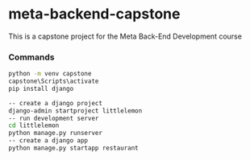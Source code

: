 # meta-backend-capstone
This is a capstone project for the Meta Back-End Development course

### Commands

``` bash
python -m venv capstone
capstone\Scripts\activate
pip install django

-- create a django project
django-admin startproject littlelemon
-- run development server
cd littlelemon
python manage.py runserver
-- create a django app 
python manage.py startapp restaurant  
```


